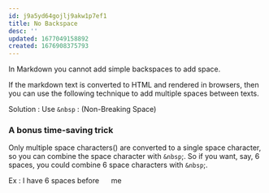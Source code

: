 ```yaml
---
id: j9a5yd64gojlj9akw1p7ef1
title: No Backspace
desc: ''
updated: 1677049158892
created: 1676908375793
---
```

In Markdown you cannot add simple backspaces to add space.

If the markdown text is converted to HTML and rendered in browsers, then you can use the following technique to add multiple spaces between texts.

Solution : Use ```&nbsp``` : (Non-Breaking Space)

### A bonus time-saving trick
Only multiple space characters() are converted to a single space character, so you can combine the space character with ```&nbsp```;. So if you want, say, 6 spaces, you could combine 6 space characters with ```&nbsp```;.

Ex : I have 6 spaces before &nbsp; &nbsp; &nbsp;me
